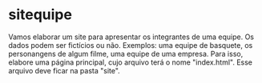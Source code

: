 # sitequipe
Vamos elaborar um site para apresentar os integrantes de uma equipe. Os dados podem ser fictícios ou não.  Exemplos: uma equipe de basquete, os personangens de algum filme, uma equipe de uma empresa.  Para isso, elabore uma página principal, cujo arquivo terá o nome "index.html". Esse arquivo deve ficar na pasta "site".
